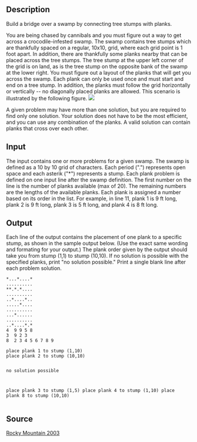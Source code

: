 <h2>Description</h2><p>Build a bridge over a swamp by connecting tree stumps with planks.
</p>
You are being chased by cannibals and you must figure out a way to get across a crocodile-infested swamp. The swamp contains tree stumps which are thankfully spaced on a regular, 10x10, grid, where each grid point is 1 foot apart. In addition, there are thankfully some planks nearby that can be placed across the tree stumps. The tree stump at the upper left corner of the grid is on land, as is the tree stump on the opposite bank of the swamp at the lower right. You must figure out a layout of the planks that will get you across the swamp. Each plank can only be used once and must start and end on a tree stump. In addition, the planks must follow the grid horizontally or vertically -- no diagonally placed planks are allowed. This scenario is illustrated by the following figure.
<img src="images/2322_1.jpg"><p>
</p>A given problem may have more than one solution, but you are required to find only one solution. Your solution does not have to be the most efficient, and you can use any combination of the planks. A valid solution can contain planks that cross over each other.<h2>Input</h2><p>The input contains one or more problems for a given swamp. The swamp is defined as a 10 by 10 grid of characters. Each period (".") represents open space and each asterik ("*") represents a stump. Each plank problem is defined on one input line after the swamp definition. The first number on the line is the number of planks available (max of 20). The remaining numbers are the lengths of the available planks. Each plank is assigned a number based on its order in the list. For example, in line 11, plank 1 is 9 ft long, plank 2 is 9 ft long, plank 3 is 5 ft long, and plank 4 is 8 ft long.</p><h2>Output</h2><p>Each line of the output contains the placement of one plank to a specific stump, as shown in the sample output below. (Use the exact same wording and formating for your output.) The plank order given by the output should take you from stump (1,1) to stump (10,10). If no solution is possible with the specified planks, print "no solution possible." Print a single blank line after each problem solution.</p><pre><code class="language-input1">*...*....*
..........
**.*.*....
..........
..*....*..
.....*....
..........
...*......
..........
..*....*.*
4  9 9 5 8
3  9 2 3
8  2 3 4 5 6 7 8 9
</code></pre><pre><code class="language-output1">place plank 1 to stump (1,10)
place plank 2 to stump (10,10)

no solution possible

place plank 3 to stump (1,5)
place plank 4 to stump (1,10)
place plank 8 to stump (10,10)
</code></pre><h2>Source</h2><a href="searchproblem?field=source&amp;key=Rocky+Mountain+2003">Rocky Mountain 2003</a>